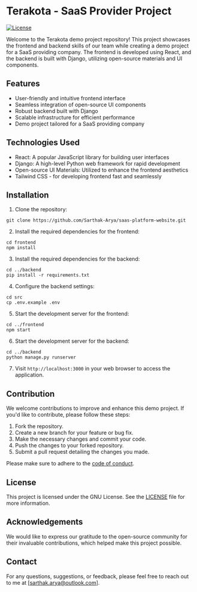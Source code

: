 # Terakota - SaaS Provider Project

[![License](https://img.shields.io/badge/license-GNU-blue.svg)](LICENSE)

Welcome to the Terakota demo project repository! This project showcases the frontend and backend skills of our team while creating a demo project for a SaaS providing company. The frontend is developed using React, and the backend is built with Django, utilizing open-source materials and UI components.

## Features

- User-friendly and intuitive frontend interface
- Seamless integration of open-source UI components
- Robust backend built with Django
- Scalable infrastructure for efficient performance
- Demo project tailored for a SaaS providing company

## Technologies Used

- React: A popular JavaScript library for building user interfaces
- Django: A high-level Python web framework for rapid development
- Open-source UI Materials: Utilized to enhance the frontend aesthetics
- Tailwind CSS - for developing frontend fast and seamlessly

## Installation

1. Clone the repository:

```shell
git clone https://github.com/Sarthak-Arya/saas-platform-website.git
```

2. Install the required dependencies for the frontend:

```shell
cd frontend
npm install
```

3. Install the required dependencies for the backend:

```shell
cd ../backend
pip install -r requirements.txt
```

4. Configure the backend settings:

```shell
cd src
cp .env.example .env
```

5. Start the development server for the frontend:

```shell
cd ../frontend
npm start
```

6. Start the development server for the backend:

```shell
cd ../backend
python manage.py runserver
```

7. Visit `http://localhost:3000` in your web browser to access the application.

## Contribution

We welcome contributions to improve and enhance this demo project. If you'd like to contribute, please follow these steps:

1. Fork the repository.
2. Create a new branch for your feature or bug fix.
3. Make the necessary changes and commit your code.
4. Push the changes to your forked repository.
5. Submit a pull request detailing the changes you made.

Please make sure to adhere to the [code of conduct](CODE_OF_CONDUCT.md).

## License

This project is licensed under the GNU License. See the [LICENSE](LICENSE) file for more information.

## Acknowledgements

We would like to express our gratitude to the open-source community for their invaluable contributions, which helped make this project possible.

## Contact

For any questions, suggestions, or feedback, please feel free to reach out to me at [sarthak.arya@outlook.com].
